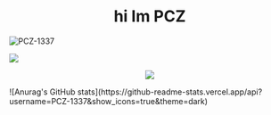 <h1 align="center">hi Im PCZ
 </h1>
<p align="left"> <img src="https://komarev.com/ghpvc/?username=PCZ-1337" alt="PCZ-1337" /> </p>

![](https://hit.yhype.me/github/profile?user_id=63124240)

<p align="center">
  <img src="https://github-profile-trophy.vercel.app/?username=PCZ-1337&theme=nord&margin-w=15&margin-h=15&column=7" />
</p>
![Anurag's GitHub stats](https://github-readme-stats.vercel.app/api?username=PCZ-1337&show_icons=true&theme=dark)

<!--
**PCZ-1337/PCZ-1337** is a ✨ _special_ ✨ repository because its `README.md` (this file) appears on your GitHub profile.

Here are some ideas to get you started:

- 🔭 I’m currently working on ...
- 🌱 I’m currently learning ...
- 👯 I’m looking to collaborate on ...
- 🤔 I’m looking for help with ...
- 💬 Ask me about ...
- 📫 How to reach me: ...
- 😄 Pronouns: ...
- ⚡ Fun fact: ...
-->
